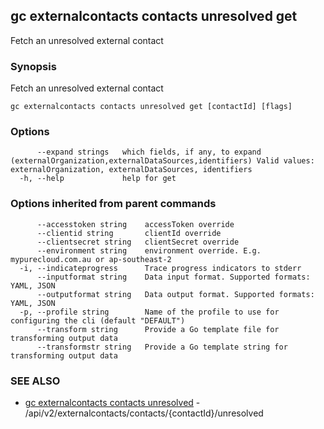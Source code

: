 ## gc externalcontacts contacts unresolved get

Fetch an unresolved external contact

### Synopsis

Fetch an unresolved external contact

```
gc externalcontacts contacts unresolved get [contactId] [flags]
```

### Options

```
      --expand strings   which fields, if any, to expand (externalOrganization,externalDataSources,identifiers) Valid values: externalOrganization, externalDataSources, identifiers
  -h, --help             help for get
```

### Options inherited from parent commands

```
      --accesstoken string    accessToken override
      --clientid string       clientId override
      --clientsecret string   clientSecret override
      --environment string    environment override. E.g. mypurecloud.com.au or ap-southeast-2
  -i, --indicateprogress      Trace progress indicators to stderr
      --inputformat string    Data input format. Supported formats: YAML, JSON
      --outputformat string   Data output format. Supported formats: YAML, JSON
  -p, --profile string        Name of the profile to use for configuring the cli (default "DEFAULT")
      --transform string      Provide a Go template file for transforming output data
      --transformstr string   Provide a Go template string for transforming output data
```

### SEE ALSO

* [gc externalcontacts contacts unresolved](gc_externalcontacts_contacts_unresolved.html)	 - /api/v2/externalcontacts/contacts/{contactId}/unresolved


